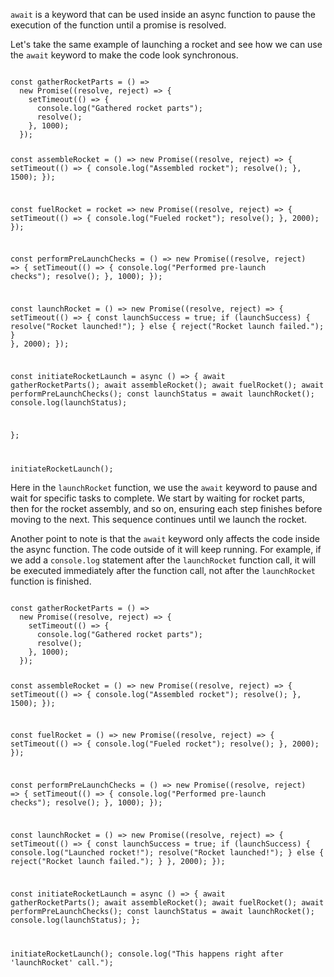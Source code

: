 `await` is a keyword that can be used inside an async function to pause the execution of the function until a promise is resolved.

Let's take the same example of launching a rocket and see how we can use the `await` keyword to make the code look synchronous.

<codeblock language="javascript" type="lesson" foldLines="1-44">
<code>
const gatherRocketParts = () =>
  new Promise((resolve, reject) => {
    setTimeout(() => {
      console.log("Gathered rocket parts");
      resolve();
    }, 1000);
  });

const assembleRocket = () =>
  new Promise((resolve, reject) => {
    setTimeout(() => {
      console.log("Assembled rocket");
      resolve();
    }, 1500);
  });

const fuelRocket = rocket =>
  new Promise((resolve, reject) => {
    setTimeout(() => {
      console.log("Fueled rocket");
      resolve();
    }, 2000);
  });

const performPreLaunchChecks = () =>
  new Promise((resolve, reject) => {
    setTimeout(() => {
      console.log("Performed pre-launch checks");
      resolve();
    }, 1000);
  });

const launchRocket = () =>
  new Promise((resolve, reject) => {
    setTimeout(() => {
      const launchSuccess = true;
      if (launchSuccess) {
        resolve("Rocket launched!");
      } else {
        reject("Rocket launch failed.");
      }
    }, 2000);
  });

const initiateRocketLaunch = async () => {
  await gatherRocketParts();
  await assembleRocket();
  await fuelRocket();
  await performPreLaunchChecks();
  const launchStatus = await launchRocket();
  console.log(launchStatus);

};

initiateRocketLaunch();
</code>
</codeblock>

Here in the `launchRocket` function, we use the `await` keyword to pause and wait for specific tasks to complete. We start by waiting for rocket parts, then for the rocket assembly, and so on, ensuring each step finishes before moving to the next. This sequence continues until we launch the rocket.

Another point to note is that the `await` keyword only affects the code inside the async function. The code outside of it will keep running. For example, if we add a `console.log` statement after the `launchRocket` function call, it will be executed immediately after the function call, not after the `launchRocket` function is finished.

<codeblock language="javascript" type="lesson" foldLines="1-45">
<code>
const gatherRocketParts = () =>
  new Promise((resolve, reject) => {
    setTimeout(() => {
      console.log("Gathered rocket parts");
      resolve();
    }, 1000);
  });

const assembleRocket = () =>
  new Promise((resolve, reject) => {
    setTimeout(() => {
      console.log("Assembled rocket");
      resolve();
    }, 1500);
  });

const fuelRocket = () =>
  new Promise((resolve, reject) => {
    setTimeout(() => {
      console.log("Fueled rocket");
      resolve();
    }, 2000);
  });

const performPreLaunchChecks = () =>
  new Promise((resolve, reject) => {
    setTimeout(() => {
      console.log("Performed pre-launch checks");
      resolve();
    }, 1000);
  });

const launchRocket = () =>
  new Promise((resolve, reject) => {
    setTimeout(() => {
      const launchSuccess = true;
      if (launchSuccess) {
        console.log("Launched rocket!");
        resolve("Rocket launched!");
      } else {
        reject("Rocket launch failed.");
      }
    }, 2000);
  });

const initiateRocketLaunch = async () => {
  await gatherRocketParts();
  await assembleRocket();
  await fuelRocket();
  await performPreLaunchChecks();
  const launchStatus = await launchRocket();
  console.log(launchStatus);
};

initiateRocketLaunch();
console.log("This happens right after 'launchRocket' call.");
</code>
</codeblock>

